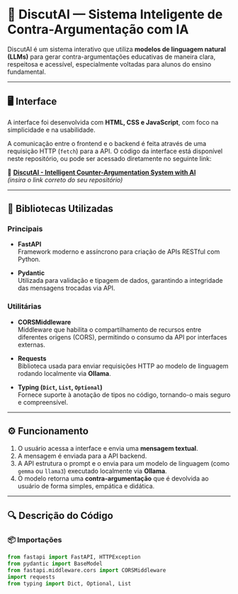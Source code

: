 # 🧠 DiscutAI — Sistema Inteligente de Contra-Argumentação com IA

DiscutAI é um sistema interativo que utiliza **modelos de linguagem natural (LLMs)** para gerar contra-argumentações educativas de maneira clara, respeitosa e acessível, especialmente voltadas para alunos do ensino fundamental.

---

## 🖥️ Interface

A interface foi desenvolvida com **HTML, CSS e JavaScript**, com foco na simplicidade e na usabilidade.

A comunicação entre o frontend e o backend é feita através de uma requisição HTTP (`fetch`) para a API. O código da interface está disponível neste repositório, ou pode ser acessado diretamente no seguinte link:

🔗 **[DiscutAI - Intelligent Counter-Argumentation System with AI](https://github.com/)**  
*(insira o link correto do seu repositório)*

---

## 🧰 Bibliotecas Utilizadas

### Principais

- **FastAPI**  
  Framework moderno e assíncrono para criação de APIs RESTful com Python.

- **Pydantic**  
  Utilizada para validação e tipagem de dados, garantindo a integridade das mensagens trocadas via API.

### Utilitárias

- **CORSMiddleware**  
  Middleware que habilita o compartilhamento de recursos entre diferentes origens (CORS), permitindo o consumo da API por interfaces externas.

- **Requests**  
  Biblioteca usada para enviar requisições HTTP ao modelo de linguagem rodando localmente via **Ollama**.

- **Typing (`Dict`, `List`, `Optional`)**  
  Fornece suporte à anotação de tipos no código, tornando-o mais seguro e compreensível.

---

## ⚙️ Funcionamento

1. O usuário acessa a interface e envia uma **mensagem textual**.
2. A mensagem é enviada para a API backend.
3. A API estrutura o prompt e o envia para um modelo de linguagem (como `gemma` ou `llama3`) executado localmente via **Ollama**.
4. O modelo retorna uma **contra-argumentação** que é devolvida ao usuário de forma simples, empática e didática.

---

## 🔍 Descrição do Código

### 📦 Importações

```python
from fastapi import FastAPI, HTTPException
from pydantic import BaseModel
from fastapi.middleware.cors import CORSMiddleware
import requests
from typing import Dict, Optional, List
